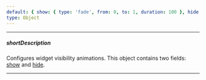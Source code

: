 ```yaml
---
default: { show: { type: 'fade', from: 0, to: 1, duration: 100 }, hide: { type: 'fade', from: 1, to: 0, duration: 100 } }
type: Object
---
```

---
##### shortDescription
Configures widget visibility animations. This object contains two fields: [show](/api-reference/10%20UI%20Widgets/dxMenuBase/1%20Configuration/animation/show.md '{basewidgetpath}/Configuration/animation/#show') and [hide](/api-reference/10%20UI%20Widgets/dxMenuBase/1%20Configuration/animation/hide.md '{basewidgetpath}/Configuration/animation/#hide').

---
